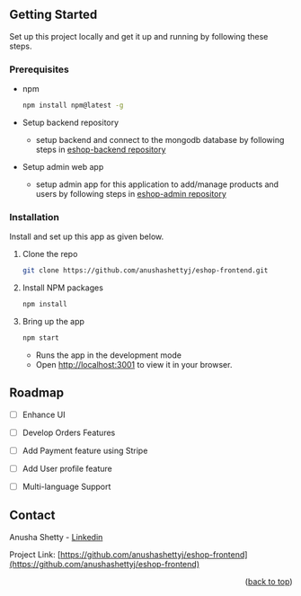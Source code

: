 <!-- GETTING STARTED -->
<a name="readme-top"></a>
## Getting Started

Set up this project locally and get it up and running by following these steps.


### Prerequisites

* npm
  ```sh
  npm install npm@latest -g
  ```
* Setup backend repository
    * setup backend and connect to the mongodb database by following steps in [eshop-backend repository](https://github.com/anushashettyj/eshop-backend)
  
* Setup admin web app
    * setup admin app for this application to add/manage products and users by following steps in [eshop-admin repository](https://github.com/anushashettyj/eshop-admin)
  

### Installation

Install and set up this app as given below.

1. Clone the repo
   ```sh
   git clone https://github.com/anushashettyj/eshop-frontend.git
   ```
2. Install NPM packages
   ```sh
   npm install
   ```
3. Bring up the app
   ```js
   npm start
   ```
      * Runs the app in the development mode
      * Open [http://localhost:3001](http://localhost:3001) to view it in your browser.

<!-- ROADMAP -->
## Roadmap

- [ ] Enhance UI
- [ ] Develop Orders Features
- [ ] Add Payment feature using Stripe
- [ ] Add User profile feature
- [ ] Multi-language Support



<!-- CONTACT -->
## Contact

Anusha Shetty - [Linkedin](https://www.linkedin.com/in/anusha-shetty-17a97589)

Project Link: [https://github.com/anushashettyj/eshop-frontend](https://github.com/anushashettyj/eshop-frontend)

<p align="right">(<a href="#readme-top">back to top</a>)</p>
